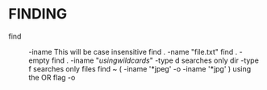 
# FINDING
find <dir> -iname <file> This will be case insensitive
find . -name "file.txt"
find . -empty <!-- # find empty files -->
find . -iname "*usingwildcards*"
-type d searches only dir
-type f searches only files
find ~ \( -iname '*jpeg' -o -iname '*jpg' \) using the OR flag -o




